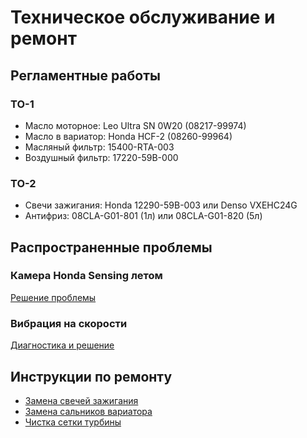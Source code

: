 # Техническое обслуживание и ремонт

## Регламентные работы

### ТО-1
- Масло моторное: Leo Ultra SN 0W20 (08217-99974)
- Масло в вариатор: Honda HCF-2 (08260-99964)
- Масляный фильтр: 15400-RTA-003
- Воздушный фильтр: 17220-59B-000

### ТО-2
- Свечи зажигания: Honda 12290-59B-003 или Denso VXEHC24G
- Антифриз: 08CLA-G01-801 (1л) или 08CLA-G01-820 (5л)

## Распространенные проблемы

### Камера Honda Sensing летом
[Решение проблемы](https://drive.google.com/file/d/1J8DHgYWD9IjPNcjG2TSy3QSrYvPh1ORR/view)

### Вибрация на скорости
[Диагностика и решение](https://www.drive2.ru/l/619745777383679001/)

## Инструкции по ремонту

- [Замена свечей зажигания](https://stepwgn-rp.ru/remont/zamena-svechej-zazhiganija.php)
- [Замена сальников вариатора](https://www.drive2.ru/l/572414000831136957/)
- [Чистка сетки турбины](docs/repair/turbo-screen-cleaning.md)